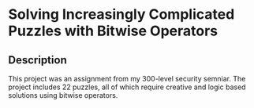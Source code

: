 <h1>Solving Increasingly Complicated Puzzles with Bitwise Operators</h1>

<h2>Description</h2>
<p>This project was an assignment from my 300-level security semniar. The project includes 22 puzzles, all of which require creative and logic based solutions using bitwise operators. </p>




